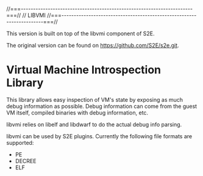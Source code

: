 //===----------------------------------------------------------------------===//
// LIBVMI
//===----------------------------------------------------------------------===//

This version is built on top of the libvmi component of S2E.

The original version can be found on https://github.com/S2E/s2e.git.

Virtual Machine Introspection Library
=====================================

This library allows easy inspection of VM's state by exposing as much debug
information as possible. Debug information can come from the guest VM itself,
compiled binaries with debug information, etc.

libvmi relies on libelf and libdwarf to do the actual debug info parsing.

libvmi can be used by S2E plugins. Currently the following file formats are
supported:

* PE
* DECREE
* ELF
